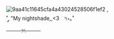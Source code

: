 ![9aa41c11645cfa4a43024528506f1ef2](https://github.com/user-attachments/assets/e2b3b25a-ef00-4948-a837-a14735bd9f1c)
,                                     
˚ ༘ "My nightshade,,<3 ೀ⋆｡˚                                            
                                                     ────୨ৎ────
